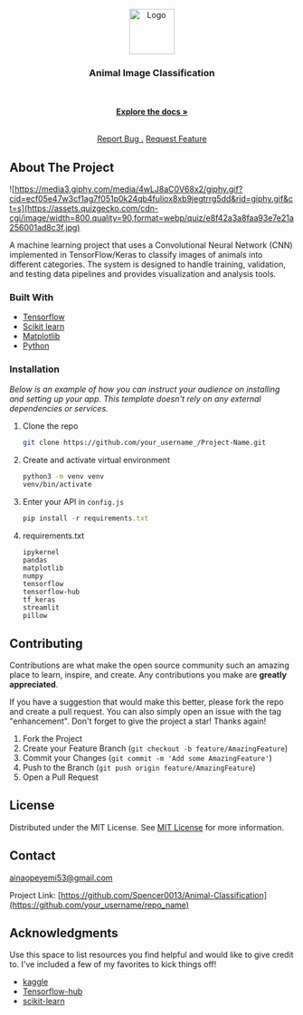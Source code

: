 
<br/>
<div align="center">
<a href="https://github.com/ShaanCoding/ReadME-Generator">
<img src="https://th.bing.com/th/id/OIP.Ffqt7o_8zLGDLg76ErgvCQHaEK?cb=iwp2&rs=1&pid=ImgDetMain" alt="Logo" width="80" height="80">
</a>
<h3 align="center">Animal Image Classification</h3>
<p align="center">

<br/>
<br/>
<a href="https://github.com/ShaanCoding/ReadME-Generator/"><strong>Explore the docs »</strong></a>
<br/>
<br/>
  
<a href="https://github.com/ShaanCoding/ReadME-Generator/issues/new?labels=bug&template=bug-report---.md">Report Bug .</a>
<a href="https://github.com/ShaanCoding/ReadME-Generator/issues/new?labels=enhancement&template=feature-request---.md">Request Feature</a>
</p>
</div>

## About The Project

![https://media3.giphy.com/media/4wLJ8aC0V68x2/giphy.gif?cid=ecf05e47w3cf1ag7f051p0k24qb4fuliox8xb9jegtrrg5dd&rid=giphy.gif&ct=s](https://assets.quizgecko.com/cdn-cgi/image/width=800,quality=90,format=webp/quiz/e8f42a3a8faa93e7e21a256001ad8c3f.jpg)

A machine learning project that uses a Convolutional Neural Network (CNN) implemented in TensorFlow/Keras to classify images of animals into different categories. The system is designed to handle training, validation, and testing data pipelines and provides visualization and analysis tools.
### Built With

- [Tensorflow](https://www.tensorflow.org/)
- [Scikit learn](https://scikit-learn.org/stable/index.html)
- [Matplotlib](https://matplotlib.org/)
- [Python](https://www.python.org/downloads/)

### Installation

_Below is an example of how you can instruct your audience on installing and setting up your app. This template doesn't rely on any external dependencies or services._

1. Clone the repo
   ```sh
   git clone https://github.com/your_username_/Project-Name.git
   ```
2. Create and activate virtual environment 
   ```sh
   python3 -m venv venv
   venv/bin/activate
   ```
3. Enter your API in `config.js`
   ```js
   pip install -r requirements.txt
   ```
4. requirements.txt
     ```
    ipykernel
    pandas
    matplotlib
    numpy
    tensorflow
    tensorflow-hub
    tf_keras
    streamlit
    pillow
     ```

## Contributing

Contributions are what make the open source community such an amazing place to learn, inspire, and create. Any contributions you make are **greatly appreciated**.

If you have a suggestion that would make this better, please fork the repo and create a pull request. You can also simply open an issue with the tag "enhancement".
Don't forget to give the project a star! Thanks again!

1. Fork the Project
2. Create your Feature Branch (`git checkout -b feature/AmazingFeature`)
3. Commit your Changes (`git commit -m 'Add some AmazingFeature'`)
4. Push to the Branch (`git push origin feature/AmazingFeature`)
5. Open a Pull Request
## License

Distributed under the MIT License. See [MIT License](https://opensource.org/licenses/MIT) for more information.
## Contact

ainaopeyemi53@gmail.com 

Project Link: [https://github.com/Spencer0013/Animal-Classification](https://github.com/your_username/repo_name)
## Acknowledgments

Use this space to list resources you find helpful and would like to give credit to. I've included a few of my favorites to kick things off!


- [kaggle](https://www.kaggle.com/code/vencerlanz09/animal-image-classification-using-efficientnetb7/notebook)
- [Tensorflow-hub](https://www.tensorflow.org/hub)
- [scikit-learn](https://scikit-learn.org/stable/index.html)
